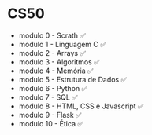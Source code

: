 # CS50
- modulo 0 - Scrath ✅
- modulo 1 - Linguagem C ✅
- modulo 2 - Arrays ✅
- modulo 3 - Algoritmos ✅
- modulo 4 - Memória ✅
- modulo 5 - Estrutura de Dados ✅
- modulo 6 - Python ✅
- modulo 7 - SQL ✅
- modulo 8 - HTML, CSS e Javascript ✅
- modulo 9 - Flask ✅
- modulo 10 - Ética ✅
